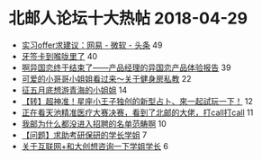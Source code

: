 # 北邮人论坛十大热帖 2018-04-29

- [实习offer求建议：网易 - 微软 - 头条](https://bbs.byr.cn/article/Job/1969634) 49
- [牙签卡到喉咙里了](https://bbs.byr.cn/article/Talking/6000778) 40
- [啊异国恋终于结束了——产品经理的异国恋产品体验报告](https://bbs.byr.cn/article/Feeling/3054982) 39
- [可爱的小哥哥小姐姐看过来～关于健身房私教](https://bbs.byr.cn/article/Gymnasium/108014) 22
- [征五月底想游青海的小姐姐](https://bbs.byr.cn/article/Friends/1866380) 14
- [【转】超神准！星座小王子独创的新型占卜、來一起試玩一下！](https://bbs.byr.cn/article/Constellations/326533) 12
- [正在看天池精准医疗大赛决赛，看到了北邮的大佬，打call打call](https://bbs.byr.cn/article/ML_DM/29307) 11
- [我邮为什么都没进入招聘的名单范畴啊](https://bbs.byr.cn/article/CivilServant/41620) 10
- [【问题】求助考研保研的学长学姐](https://bbs.byr.cn/article/AimGraduate/1141720) 7
- [关于互联网+和大创想咨询一下学姐学长](https://bbs.byr.cn/article/StudyShare/183520) 6


